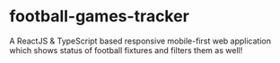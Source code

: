 # football-games-tracker
A ReactJS &amp; TypeScript based responsive mobile-first web application which shows status of football fixtures and filters them as well!
